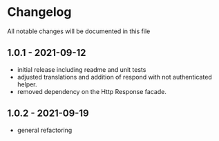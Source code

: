 # Changelog

All notable changes will be documented in this file

## 1.0.1 - 2021-09-12

- initial release including readme and unit tests
- adjusted translations and addition of respond with not authenticated helper.
- removed dependency on the Http Response facade.

## 1.0.2 - 2021-09-19
- general refactoring



